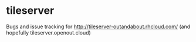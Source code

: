 # tileserver
Bugs and issue tracking for http://tileserver-outandabout.rhcloud.com/ (and hopefully tileserver.openout.cloud)
